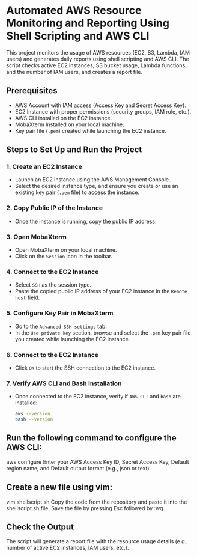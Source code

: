 # Automated AWS Resource Monitoring and Reporting Using Shell Scripting and AWS CLI

This project monitors the usage of AWS resources (EC2, S3, Lambda, IAM users) and generates daily reports using shell scripting and AWS CLI. The script checks active EC2 instances, S3 bucket usage, Lambda functions, and the number of IAM users, and creates a report file.

## Prerequisites

- AWS Account with IAM access (Access Key and Secret Access Key).
- EC2 Instance with proper permissions (security groups, IAM role, etc.).
- AWS CLI installed on the EC2 instance.
- MobaXterm installed on your local machine.
- Key pair file (`.pem`) created while launching the EC2 instance.

## Steps to Set Up and Run the Project

### 1. Create an EC2 Instance

- Launch an EC2 instance using the AWS Management Console.
- Select the desired instance type, and ensure you create or use an existing key pair (`.pem` file) to access the instance.

### 2. Copy Public IP of the Instance

- Once the instance is running, copy the public IP address.

### 3. Open MobaXterm

- Open MobaXterm on your local machine.
- Click on the `Session` icon in the toolbar.

### 4. Connect to the EC2 Instance

- Select `SSH` as the session type.
- Paste the copied public IP address of your EC2 instance in the `Remote host` field.

### 5. Configure Key Pair in MobaXterm

- Go to the `Advanced SSH settings` tab.
- In the `Use private key` section, browse and select the `.pem` key pair file you created while launching the EC2 instance.

### 6. Connect to the EC2 Instance

- Click `OK` to start the SSH connection to the EC2 instance.

### 7. Verify AWS CLI and Bash Installation

- Once connected to the EC2 instance, verify if `AWS CLI` and `bash` are installed:
  ```bash
  aws --version
  bash --version
## Run the following command to configure the AWS CLI:
  aws configure
Enter your AWS Access Key ID, Secret Access Key, Default region name, and Default output format (e.g., json or text).
## Create a new file using vim:
vim shellscript.sh
Copy the code from the repository and paste it into the shellscript.sh file. Save the file by pressing Esc followed by :wq.
## Check the Output
The script will generate a report file with the resource usage details (e.g., number of active EC2 instances, IAM users, etc.).

